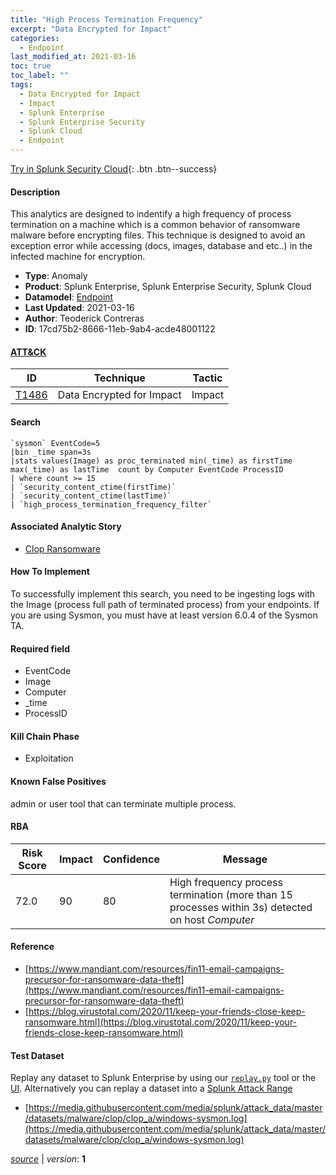 ```yaml
---
title: "High Process Termination Frequency"
excerpt: "Data Encrypted for Impact"
categories:
  - Endpoint
last_modified_at: 2021-03-16
toc: true
toc_label: ""
tags:
  - Data Encrypted for Impact
  - Impact
  - Splunk Enterprise
  - Splunk Enterprise Security
  - Splunk Cloud
  - Endpoint
---
```




[Try in Splunk Security Cloud](https://www.splunk.com/en_us/cyber-security.html){: .btn .btn--success}

#### Description

This analytics are designed to indentify a high frequency of process termination on a machine which is a common behavior of ransomware malware before encrypting files. This technique is designed to avoid an exception error while accessing (docs, images, database and etc..) in the infected machine for encryption.

- **Type**: Anomaly
- **Product**: Splunk Enterprise, Splunk Enterprise Security, Splunk Cloud
- **Datamodel**: [Endpoint](https://docs.splunk.com/Documentation/CIM/latest/User/Endpoint)
- **Last Updated**: 2021-03-16
- **Author**: Teoderick Contreras
- **ID**: 17cd75b2-8666-11eb-9ab4-acde48001122


#### [ATT&CK](https://attack.mitre.org/)

| ID          | Technique   | Tactic         |
| ----------- | ----------- |--------------- |
| [T1486](https://attack.mitre.org/techniques/T1486/) | Data Encrypted for Impact | Impact |

#### Search

```
`sysmon` EventCode=5 
|bin _time span=3s 
|stats values(Image) as proc_terminated min(_time) as firstTime max(_time) as lastTime  count by Computer EventCode ProcessID 
| where count >= 15 
| `security_content_ctime(firstTime)`
| `security_content_ctime(lastTime)` 
| `high_process_termination_frequency_filter`
```

#### Associated Analytic Story
* [Clop Ransomware](/stories/clop_ransomware)


#### How To Implement
To successfully implement this search, you need to be ingesting logs with the Image (process full path of terminated process) from your endpoints. If you are using Sysmon, you must have at least version 6.0.4 of the Sysmon TA.

#### Required field
* EventCode
* Image
* Computer
* _time
* ProcessID


#### Kill Chain Phase
* Exploitation


#### Known False Positives
admin or user tool that can terminate multiple process.


#### RBA

| Risk Score  | Impact      | Confidence   | Message      |
| ----------- | ----------- |--------------|--------------|
| 72.0 | 90 | 80 | High frequency process termination (more than 15 processes within 3s) detected on host $Computer$ |




#### Reference

* [https://www.mandiant.com/resources/fin11-email-campaigns-precursor-for-ransomware-data-theft](https://www.mandiant.com/resources/fin11-email-campaigns-precursor-for-ransomware-data-theft)
* [https://blog.virustotal.com/2020/11/keep-your-friends-close-keep-ransomware.html](https://blog.virustotal.com/2020/11/keep-your-friends-close-keep-ransomware.html)



#### Test Dataset
Replay any dataset to Splunk Enterprise by using our [`replay.py`](https://github.com/splunk/attack_data#using-replaypy) tool or the [UI](https://github.com/splunk/attack_data#using-ui).
Alternatively you can replay a dataset into a [Splunk Attack Range](https://github.com/splunk/attack_range#replay-dumps-into-attack-range-splunk-server)

* [https://media.githubusercontent.com/media/splunk/attack_data/master/datasets/malware/clop/clop_a/windows-sysmon.log](https://media.githubusercontent.com/media/splunk/attack_data/master/datasets/malware/clop/clop_a/windows-sysmon.log)



[*source*](https://github.com/splunk/security_content/tree/develop/detections/endpoint/high_process_termination_frequency.yml) \| *version*: **1**